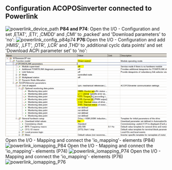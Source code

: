 ## Configuration ACOPOSinverter connected to Powerlink
![powerlink_device_path](https://github.com/hilch/ac_invlib/blob/master/docs/powerlink_device_path.jpg)
**P84 and P74**: Open the I/O - Configuration and set ‚ETAT‘, ‚ETI‘, ‚CMDD‘ and ‚CMI‘ to ‚packed‘ and 'Download parameters' to 'no':
![powerlink_config_p84p74](https://github.com/hilch/ac_invlib/blob/master/docs/powerlink_mapping_configuration.png)
**P76**:Open the I/O - Configuration and add ‚HMIS‘, ‚LFT‘, ‚OTR‘, ‚LCR‘ and ‚THD‘ to ‚additional cyclc data points‘ and set 'Download ACPi parameter set' to 'no':
![P76_Configuration](https://github.com/hilch/ac_invlib/blob/master/docs/P76_Configuration.png)
Open the I/O - Mapping and connect the 'io_mapping'- elements (P84)
![powerlink_iomapping_P84](https://github.com/hilch/ac_invlib/blob/master/docs/powerlink_iomapping.png)
Open the I/O - Mapping and connect the 'io_mapping'- elements (P74)
![powerlink_iomapping_P74](https://github.com/hilch/ac_invlib/blob/master/docs/powerlink_iomapping_P74.png)
Open the I/O - Mapping and connect the 'io_mapping'- elements (P76)
![powerlink_iomapping_P76](https://github.com/hilch/ac_invlib/blob/master/docs/P76_IO_Mapping.png)

